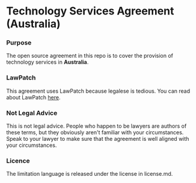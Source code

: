 # Technology Services Agreement (Australia)

### Purpose

The open source agreement in this repo is to cover the provision of technology services in **Australia**.  

### LawPatch

This agreement uses LawPatch because legalese is tedious.  You can read about LawPatch [here](http://lawpatch.org).

### Not Legal Advice

This is not legal advice.  People who happen to be lawyers are authors of these terms, but they obviously aren't familiar with your circumstances.  Speak to your lawyer to make sure that the agreement is well aligned with your circumstances.

### Licence

The limitation language is released under the license in license.md.
